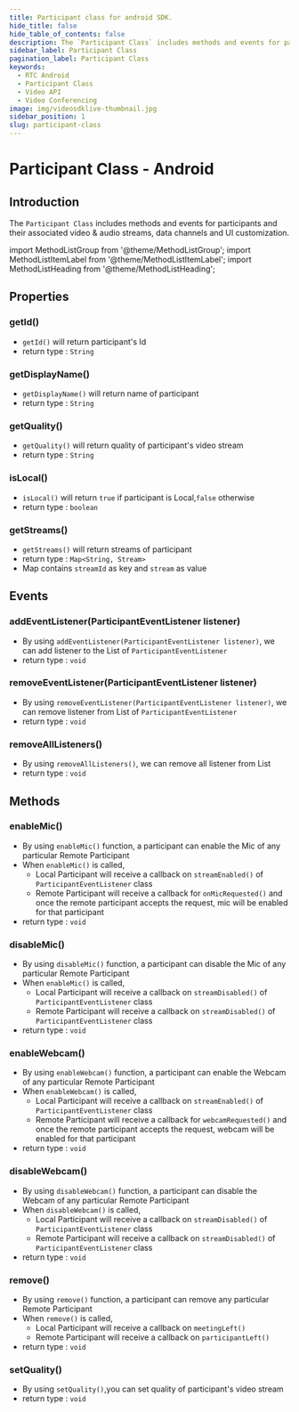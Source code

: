 ```yaml
---
title: Participant class for android SDK.
hide_title: false
hide_table_of_contents: false
description: The `Participant Class` includes methods and events for participants and their associated video & audio streams, data channels and UI customization.
sidebar_label: Participant Class
pagination_label: Participant Class
keywords:
  - RTC Android
  - Participant Class
  - Video API
  - Video Conferencing
image: img/videosdklive-thumbnail.jpg
sidebar_position: 1
slug: participant-class
---
```


# Participant Class - Android

## Introduction

The `Participant Class` includes methods and events for participants and their associated video & audio streams, data channels and UI customization.

import MethodListGroup from '@theme/MethodListGroup';
import MethodListItemLabel from '@theme/MethodListItemLabel';
import MethodListHeading from '@theme/MethodListHeading';

## Properties

### getId()

- `getId()` will return participant's Id
- return type : `String`

### getDisplayName()

- `getDisplayName()` will return name of participant
- return type : `String`

### getQuality()

- `getQuality()` will return quality of participant's video stream
- return type : `String`

### isLocal()

- `isLocal()` will return `true` if participant is Local,`false` otherwise
- return type : `boolean`

### getStreams()

- `getStreams()` will return streams of participant
- return type : `Map<String, Stream>`
- Map contains `streamId` as key and `stream` as value

## Events

### addEventListener(ParticipantEventListener listener)

- By using `addEventListener(ParticipantEventListener listener)`, we can add listener to the List of `ParticipantEventListener`
- return type : `void`

### removeEventListener(ParticipantEventListener listener)

- By using `removeEventListener(ParticipantEventListener listener)`, we can remove listener from List of `ParticipantEventListener`
- return type : `void`

### removeAllListeners()

- By using `removeAllListeners()`, we can remove all listener from List
- return type : `void`

## Methods

### enableMic()

- By using `enableMic()` function, a participant can enable the Mic of any particular Remote Participant
- When `enableMic()` is called,
  - Local Participant will receive a callback on `streamEnabled()` of `ParticipantEventListener` class
  - Remote Participant will receive a callback for `onMicRequested()` and once the remote participant accepts the request, mic will be enabled for that participant
- return type : `void`

### disableMic()

- By using `disableMic()` function, a participant can disable the Mic of any particular Remote Participant
- When `enableMic()` is called,
  - Local Participant will receive a callback on `streamDisabled()` of `ParticipantEventListener` class
  - Remote Participant will receive a callback on `streamDisabled()` of `ParticipantEventListener` class
- return type : `void`

### enableWebcam()

- By using `enableWebcam()` function, a participant can enable the Webcam of any particular Remote Participant
- When `enableWebcam()` is called,
  - Local Participant will receive a callback on `streamEnabled()` of `ParticipantEventListener` class
  - Remote Participant will receive a callback for `webcamRequested()` and once the remote participant accepts the request, webcam will be enabled for that participant
- return type : `void`

### disableWebcam()

- By using `disableWebcam()` function, a participant can disable the Webcam of any particular Remote Participant
- When `disableWebcam()` is called,
  - Local Participant will receive a callback on `streamDisabled()` of `ParticipantEventListener` class
  - Remote Participant will receive a callback on `streamDisabled()` of `ParticipantEventListener` class
- return type : `void`

### remove()

- By using `remove()` function, a participant can remove any particular Remote Participant
- When `remove()` is called,
  - Local Participant will receive a callback on `meetingLeft()`
  - Remote Participant will receive a callback on `participantLeft()`
- return type : `void`

### setQuality()

- By using `setQuality()`,you can set quality of participant's video stream
- return type : `void`
